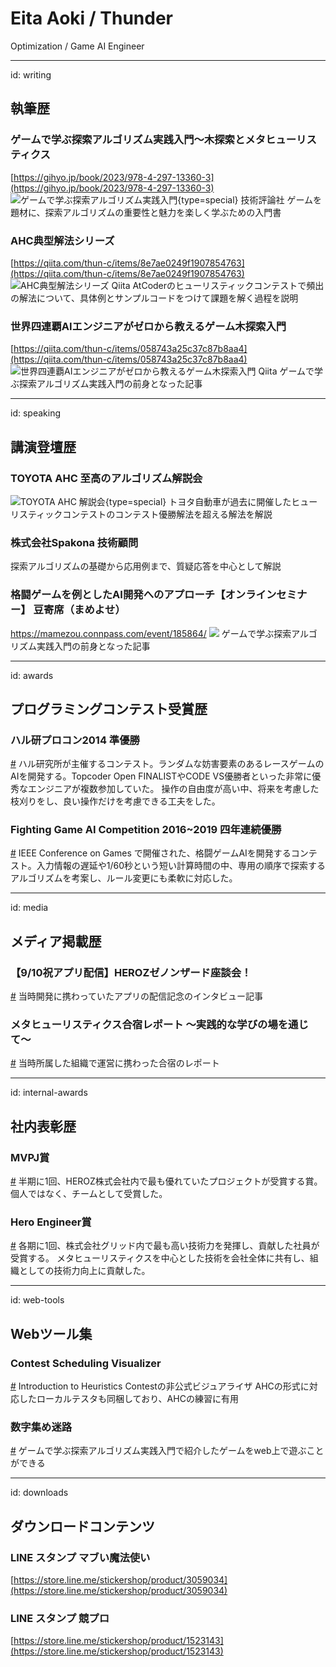 # Eita Aoki / Thunder
Optimization / Game AI Engineer

---
id: writing
## 執筆歴

### ゲームで学ぶ探索アルゴリズム実践入門～木探索とメタヒューリスティクス
[https://gihyo.jp/book/2023/978-4-297-13360-3](https://gihyo.jp/book/2023/978-4-297-13360-3)
![ゲームで学ぶ探索アルゴリズム実践入門](img/bigcards/bigcards_thunder_book.jpg){type=special}
技術評論社
ゲームを題材に、探索アルゴリズムの重要性と魅力を楽しく学ぶための入門書

### AHC典型解法シリーズ
[https://qiita.com/thun-c/items/8e7ae0249f1907854763](https://qiita.com/thun-c/items/8e7ae0249f1907854763)
![AHC典型解法シリーズ](img/cards/cards_qiita.png)
Qiita
AtCoderのヒューリスティックコンテストで頻出の解法について、具体例とサンプルコードをつけて課題を解く過程を説明

### 世界四連覇AIエンジニアがゼロから教えるゲーム木探索入門
[https://qiita.com/thun-c/items/058743a25c37c87b8aa4](https://qiita.com/thun-c/items/058743a25c37c87b8aa4)
![世界四連覇AIエンジニアがゼロから教えるゲーム木探索入門](img/cards/cards_search_qiita.png)
Qiita
ゲームで学ぶ探索アルゴリズム実践入門の前身となった記事


---
id: speaking
## 講演登壇歴

### TOYOTA AHC 至高のアルゴリズム解説会
![TOYOTA AHC 解説会](img/bigcards/bigcards_shikou.png){type=special}
トヨタ自動車が過去に開催したヒューリスティックコンテストのコンテスト優勝解法を超える解法を解説

### 株式会社Spakona 技術顧問
探索アルゴリズムの基礎から応用例まで、質疑応答を中心として解説

### 格闘ゲームを例としたAI開発へのアプローチ【オンラインセミナー】 豆寄席（まめよせ）
https://mamezou.connpass.com/event/185864/
![](img/cards/cards_mamezou.png)
ゲームで学ぶ探索アルゴリズム実践入門の前身となった記事

---
id: awards
## プログラミングコンテスト受賞歴

### ハル研プロコン2014 準優勝
[#](link_placeholder)
ハル研究所が主催するコンテスト。ランダムな妨害要素のあるレースゲームのAIを開発する。Topcoder Open FINALISTやCODE VS優勝者といった非常に優秀なエンジニアが複数参加していた。
操作の自由度が高い中、将来を考慮した枝刈りをし、良い操作だけを考慮できる工夫をした。

### Fighting Game AI Competition 2016~2019 四年連続優勝
[#](link_placeholder)
IEEE Conference on Games で開催された、格闘ゲームAIを開発するコンテスト。入力情報の遅延や1/60秒という短い計算時間の中、専用の順序で探索するアルゴリズムを考案し、ルール変更にも柔軟に対応した。

---
id: media
## メディア掲載歴

### 【9/10祝アプリ配信】HEROZゼノンザード座談会！
[#](link_placeholder)
当時開発に携わっていたアプリの配信記念のインタビュー記事

### メタヒューリスティクス合宿レポート 〜実践的な学びの場を通じて〜
[#](link_placeholder)
当時所属した組織で運営に携わった合宿のレポート

---
id: internal-awards
## 社内表彰歴

### MVPJ賞
[#](link_placeholder)
半期に1回、HEROZ株式会社内で最も優れていたプロジェクトが受賞する賞。
個人ではなく、チームとして受賞した。

### Hero Engineer賞
[#](link_placeholder)
各期に1回、株式会社グリッド内で最も高い技術力を発揮し、貢献した社員が受賞する。
メタヒューリスティクスを中心とした技術を会社全体に共有し、組織としての技術力向上に貢献した。

---
id: web-tools
## Webツール集

### Contest Scheduling Visualizer
[#](link_placeholder)
Introduction to Heuristics Contestの非公式ビジュアライザ
AHCの形式に対応したローカルテスタも同梱しており、AHCの練習に有用

### 数字集め迷路
[#](link_placeholder)
ゲームで学ぶ探索アルゴリズム実践入門で紹介したゲームをweb上で遊ぶことができる

---
id: downloads
## ダウンロードコンテンツ

### LINE スタンプ マブい魔法使い
[https://store.line.me/stickershop/product/3059034](https://store.line.me/stickershop/product/3059034)

### LINE スタンプ 競プロ
[https://store.line.me/stickershop/product/1523143](https://store.line.me/stickershop/product/1523143)
